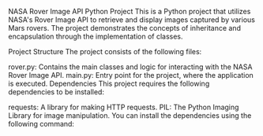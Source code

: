 NASA Rover Image API Python Project
This is a Python project that utilizes NASA's Rover Image API to retrieve and display images captured by various Mars rovers. The project demonstrates the concepts of inheritance and encapsulation through the implementation of classes.

Project Structure
The project consists of the following files:

rover.py: Contains the main classes and logic for interacting with the NASA Rover Image API.
main.py: Entry point for the project, where the application is executed.
Dependencies
This project requires the following dependencies to be installed:

requests: A library for making HTTP requests.
PIL: The Python Imaging Library for image manipulation.
You can install the dependencies using the following command:
